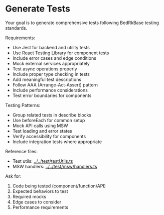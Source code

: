 # Generate Tests

Your goal is to generate comprehensive tests following BedRkBase testing standards.

Requirements:
* Use Jest for backend and utility tests
* Use React Testing Library for component tests
* Include error cases and edge conditions
* Mock external services appropriately
* Test async operations properly
* Include proper type checking in tests
* Add meaningful test descriptions
* Follow AAA (Arrange-Act-Assert) pattern
* Include performance considerations
* Test error boundaries for components

Testing Patterns:
* Group related tests in describe blocks
* Use beforeEach for common setup
* Mock API calls using MSW
* Test loading and error states
* Verify accessibility for components
* Include integration tests where appropriate

Reference files:
* Test utils: [../../test/testUtils.ts](../../test/testUtils.ts)
* MSW handlers: [../../test/msw/handlers.ts](../../test/msw/handlers.ts)

Ask for:
1. Code being tested (component/function/API)
2. Expected behaviors to test
3. Required mocks
4. Edge cases to consider
5. Performance requirements